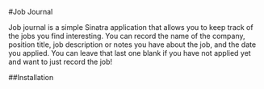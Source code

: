 
#Job Journal

Job journal is a simple Sinatra application that allows you to keep track of the jobs you find interesting. You can record the name of the company, position title, job description or notes you have about the job, and the date you applied. You can leave that last one blank if you have not applied yet and want to just record the job!

##Installation